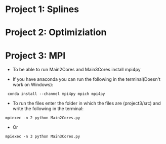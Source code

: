# Project 1: Splines
# Project 2: Optimiziation
# Project 3: MPI

* To be able to run Main2Cores and Main3Cores install mpi4py

* If you have anaconda you can run the following in the terminal(Doesn't work on Windows):

```
 conda install --channel mpi4py mpich mpi4py
 ```

*  To run the files enter the folder in which the files are (project3/src) and write the following in the terminal:

```
mpiexec -n 2 python Main2Cores.py

```

* Or

```
mpiexec -n 3 python Main3Cores.py

```
